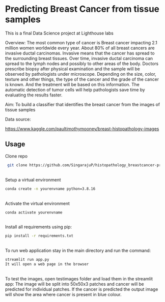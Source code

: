 # Predicting Breast Cancer from tissue samples

This is a final Data Science project at Lighthouse labs

Overview:
The most common type of cancer is Breast cancer impacting 2.1 million women worldwide every year. About 80% of all breast cancers are invasive ductal carcinomas. Invasive means that the cancer has spread to the surrounding breast tissues. Over time, invasive ductal carcinoma can spread to the lymph nodes and possibly to other areas of the body.
Doctors prescribe biopsy after physical examination and the sample will be observed by pathologists under microscope. Depending on the size, color, texture and other things, the type of the cancer and the grade of the cancer is known. And the treatment will be based on this information.
The automatic detection of tumor cells will help pathologists save time by evaluating the results faster. 

Aim:
To build a classifier that identifies the breast cancer from the images of tissue samples


Data source:

https://www.kaggle.com/paultimothymooney/breast-histopathology-images

## Usage
Clone repo 
```bash
 git clone https://github.com/SingarajuP/histopathology_breastcancer-prediction.git
```
<br />Setup a virtual environment
```bash
conda create -n yourenvname python=3.8.16
```
<br />Activate the virtual environment

```bash
conda activate yourenvname
```
<br />Install all requirements using pip:
```bash
pip install -r requirements.txt
```
<br />To run web application stay in the main directory and run the command:
```bash
streamlit run app.py
It will open a web page in the browser 

```
<br />To test the images, open testimages folder and load them in the streamlit app:
The image will be split into 50x50x3 patches and cancer will be predicted for individual patches. If the cancer is predicted the output image will show the area where cancer is present in blue colour. 

